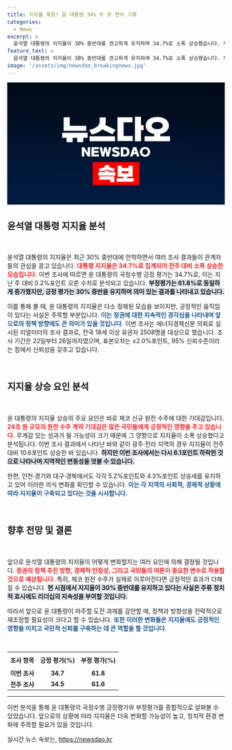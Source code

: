 ```yaml
---
title: 지지율 폭등! 윤 대통령 34% 두 주 연속 기록
categories:
  - News
excerpt: >
  윤석열 대통령의 지지율이 30% 중반대를 견고하게 유지하며 34.7%로 소폭 상승했습니다. 체코 신규 원전 수주 기대감이 주요 요인으로 작용했고, 지역별 지지율 변동에도 긍정적인 흐름을 보였습니다. 이 과연 앞으로의 정세에 어떤 영향을 미칠까요? 클릭하여 더 알아보세요!
feature_text: >
  윤석열 대통령의 지지율이 30% 중반대를 견고하게 유지하며 34.7%로 소폭 상승했습니다. 체코 신규 원전 수주 기대감이 주요 요인으로 작용했고, 지역별 지지율 변동에도 긍정적인 흐름을 보였습니다. 이 과연 앞으로의 정세에 어떤 영향을 미칠까요? 클릭하여 더 알아보세요!
image: '/assets/img/newsdao_breakingnews.jpg'
---
```


<p><img src="/assets/img/newsdao_breakingnews.jpg" alt="pcversion 속보" /></p>

<h2 data-ke-size="size26">윤석열 대통령 지지율 분석</h2>

<p data-ke-size="size16">&nbsp;</p>

<p>윤석열 대통령의 지지율은 최근 30% 중반대에 안착하면서 여러 조사 결과들이 관계자들의 관심을 끌고 있습니다. <b><span style="color: #ee2323;">대통령 지지율은 34.7%로 집계되어 전주 대비 소폭 상승한 모습입니다.</span></b> 이번 조사에 따르면 윤 대통령의 국정수행 긍정 평가는 34.7%로, 이는 지난 주 대비 0.2%포인트 오른 수치로 분석되고 있습니다. <b><span style="background-color: #21538527;">부정평가는 61.8%로 동일하게 증가했지만, 긍정 평가는 30% 중반을 유지하며 의미 있는 결과를 나타내고 있습니다.</span></b> </p>

<p>이를 통해 볼 때, 윤 대통령의 지지율은 다소 정체된 모습을 보이지만, 긍정적인 움직임이 있다는 사실은 주목할 부분입니다. <b><span style="color: #1a5490;">이는 정권에 대한 지속적인 경각심을 나타내며 앞으로의 정책 방향에도 큰 의미가 있을 것입니다.</span></b> 이번 조사는 에너지경제신문 의뢰로 실시된 리얼미터의 조사 결과로, 전국 18세 이상 유권자 2508명을 대상으로 했습니다. 조사 기간은 22일부터 26일까지였으며, 표본오차는 ±2.0%포인트, 95% 신뢰수준이라는 점에서 신뢰성을 갖추고 있습니다.</p>

<p data-ke-size="size16">&nbsp;</p>

<h2 data-ke-size="size26">지지율 상승 요인 분석</h2>

<p data-ke-size="size16">&nbsp;</p>

<p>윤 대통령의 지지율 상승의 주요 요인은 바로 체코 신규 원전 수주에 대한 기대감입니다. <b><span style="color: #ee2323;">24조 원 규모의 원전 수주 계약 기대감은 많은 국민들에게 긍정적인 영향을 주고 있습니다.</span></b> 무게감 있는 성과가 될 가능성이 크기 때문에 그 영향으로 지지율이 소폭 상승했다고 분석됩니다. 이번 조사 결과에서 나타난 바와 같이 광주·전라 지역의 경우 지지율이 전주 대비 10.6포인트 상승한 바 있습니다. <b><span style="background-color: #21538527;">하지만 이번 조사에서는 다시 6.1포인트 하락한 것으로 나타나며 지역적인 변동성을 엿볼 수 있습니다.</span></b> </p>

<p>한편, 인천·경기와 대구·경북에서도 각각 5.2%포인트와 4.3%포인트 상승세를 유지하고 있어 이러한 의식 변화를 확인할 수 있습니다. <b><span style="color: #1a5490;">이는 각 지역의 사회적, 경제적 상황에 따라 지지율이 구축되고 있다는 것을 시사합니다.</span></b></p>

<p data-ke-size="size16">&nbsp;</p>

<h2 data-ke-size="size26">향후 전망 및 결론</h2>

<p data-ke-size="size16">&nbsp;</p>

<p>앞으로 윤석열 대통령의 지지율이 어떻게 변화할지는 여러 요인에 의해 결정될 것입니다. <b><span style="color: #ee2323;">정권의 정책 추진 방향, 경제적 안정성, 그리고 국민들의 여론이 중요한 변수로 작용할 것으로 예상됩니다.</span></b> 특히, 체코 원전 수주가 실제로 이루어진다면 긍정적인 효과가 더해질 수 있습니다. <b><span style="background-color: #21538527;">현 시점에서 지지율이 30% 중반대를 유지하고 있다는 사실은 주류 정치적 효시에도 리더십의 지속성을 부여할 것입니다.</span></b> </p>

<p>따라서 앞으로 윤 대통령이 마주할 도전 과제를 감안할 때, 정책과 방향성을 전략적으로 재조정할 필요성이 크다고 할 수 있습니다. <b><span style="color: #1a5490;">또한 이러한 변화들은 지지율에도 긍정적인 영향을 미치고 국민적 신뢰를 구축하는 데 큰 역할을 할 것입니다.</span></b></p>

<p data-ke-size="size16">&nbsp;</p>

<table style="width: 100%; border-collapse: collapse;">
  <tr>
    <th style="text-align: center; height: 30px;"><b>조사 항목</b></th>
    <th style="text-align: center; height: 30px;"><b>긍정 평가(%)</b></th>
    <th style="text-align: center; height: 30px;"><b>부정 평가(%)</b></th>
  </tr>
  <tr>
    <td style="text-align: center; height: 17px;"><b>이번 조사</b></td>
    <td style="text-align: center; height: 17px;"><b>34.7</b></td>
    <td style="text-align: center; height: 17px;"><b>61.8</b></td>
  </tr>
  <tr>
    <td style="text-align: center; height: 17px;"><b>전주 조사</b></td>
    <td style="text-align: center; height: 17px;"><b>34.5</b></td>
    <td style="text-align: center; height: 17px;"><b>61.6</b></td>
  </tr>
</table>

<hr />

<p>이번 분석을 통해 윤 대통령의 국정수행 긍정평가와 부정평가를 종합적으로 살펴볼 수 있었습니다. 앞으로의 상황에 따라 지지율은 더욱 변화할 가능성이 높고, 정치적 환경 변화에 주목할 필요가 있을 것입니다.</p>
실시간 뉴스 속보는, <a href="https://newsdao.kr" rel="dofollow">https://newsdao.kr</a>


